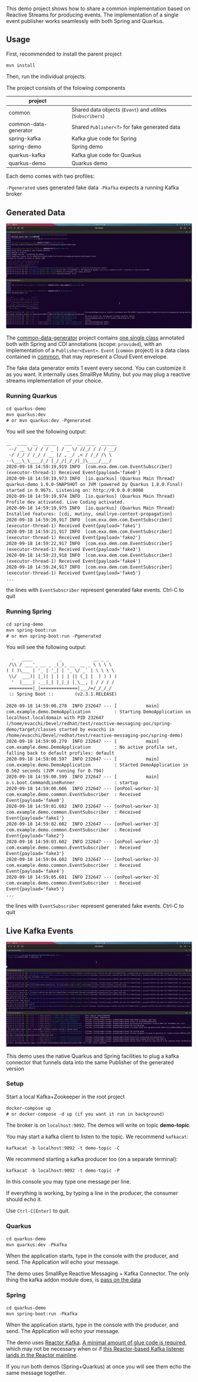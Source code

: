 This demo project shows how to share a common implementation based on Reactive 
Streams for producing events. The implementation of a single event publisher
works seamlessly with both Spring and Quarkus.

## Usage 

First, recommended to install the parent project

    mvn install
    
Then, run the individual projects.

The project consists of the folowing components

|      project          |                       |
|-----------------------|-----------------------|
| common                | Shared data objects (`Event`) and utilites (`Subscribers`)
| common-data-generator | Shared `Publisher<T>` for fake generated data
| spring-kafka          | Kafka glue code for Spring 
| spring-demo           | Spring demo
| quarkus-kafka         | Kafka glue code for Quarkus
| quarkus-demo          | Quarkus demo


Each demo comes with two profiles:

`-Pgenerated` uses generated fake data
`-Pkafka` expects a running Kafka broker


## Generated Data

![generated demo](imgs/generated.gif)

The [common-data-generator](common-data-generator) project
contains [one single class](common-data-generator/src/main/java/com/example/demo/common/data/Generator.java) 
annotated both with Spring and CDI annotations (scope: `provided`), with an 
implementation of a `Publisher<Event>`. 
`Event` (`common` project) is a data class contained in [common](common), that may represent
a Cloud Event envelope.

The fake data generator emits 1 event every second. You can customize it as you want.
It internally uses SmallRye Mutiny, but you may plug a reactive streams implementation of your choice.

### Running Quarkus

    cd quarkus-demo
    mvn quarkus:dev
    # or mvn quarkus:dev -Pgenerated 
             
You will see the following output:

```
__  ____  __  _____   ___  __ ____  ______ 
 --/ __ \/ / / / _ | / _ \/ //_/ / / / __/ 
 -/ /_/ / /_/ / __ |/ , _/ ,< / /_/ /\ \   
--\___\_\____/_/ |_/_/|_/_/|_|\____/___/   
2020-09-18 14:59:19,919 INFO  [com.exa.dem.com.EventSubscriber] (executor-thread-1) Received Event{payload='fake0'}
2020-09-18 14:59:19,973 INFO  [io.quarkus] (Quarkus Main Thread) quarkus-demo 1.0.0-SNAPSHOT on JVM (powered by Quarkus 1.8.0.Final) started in 0.967s. Listening on: http://0.0.0.0:8080
2020-09-18 14:59:19,974 INFO  [io.quarkus] (Quarkus Main Thread) Profile dev activated. Live Coding activated.
2020-09-18 14:59:19,975 INFO  [io.quarkus] (Quarkus Main Thread) Installed features: [cdi, mutiny, smallrye-context-propagation]
2020-09-18 14:59:20,917 INFO  [com.exa.dem.com.EventSubscriber] (executor-thread-1) Received Event{payload='fake1'}
2020-09-18 14:59:21,917 INFO  [com.exa.dem.com.EventSubscriber] (executor-thread-1) Received Event{payload='fake2'}
2020-09-18 14:59:22,917 INFO  [com.exa.dem.com.EventSubscriber] (executor-thread-1) Received Event{payload='fake3'}
2020-09-18 14:59:23,918 INFO  [com.exa.dem.com.EventSubscriber] (executor-thread-1) Received Event{payload='fake4'}
2020-09-18 14:59:24,917 INFO  [com.exa.dem.com.EventSubscriber] (executor-thread-1) Received Event{payload='fake5'}
...
```

the lines with `EventSubscriber` represent generated fake events. Ctrl-C to quit

### Running Spring

    cd spring-demo
    mvn spring-boot:run
    # or mvn spring-boot:run -Pgenerated 
    
You will see the following output:

```
  .   ____          _            __ _ _
 /\\ / ___'_ __ _ _(_)_ __  __ _ \ \ \ \
( ( )\___ | '_ | '_| | '_ \/ _` | \ \ \ \
 \\/  ___)| |_)| | | | | || (_| |  ) ) ) )
  '  |____| .__|_| |_|_| |_\__, | / / / /
 =========|_|==============|___/=/_/_/_/
 :: Spring Boot ::        (v2.3.1.RELEASE)

2020-09-18 14:59:00.278  INFO 232647 --- [           main] com.example.demo.DemoApplication         : Starting DemoApplication on localhost.localdomain with PID 232647 (/home/evacchi/Devel/redhat/test/reactive-messaging-poc/spring-demo/target/classes started by evacchi in /home/evacchi/Devel/redhat/test/reactive-messaging-poc/spring-demo)
2020-09-18 14:59:00.279  INFO 232647 --- [           main] com.example.demo.DemoApplication         : No active profile set, falling back to default profiles: default
2020-09-18 14:59:00.597  INFO 232647 --- [           main] com.example.demo.DemoApplication         : Started DemoApplication in 0.562 seconds (JVM running for 0.794)
2020-09-18 14:59:00.599  INFO 232647 --- [           main] o.s.boot.CommandLineRunner               : startup
2020-09-18 14:59:00.606  INFO 232647 --- [onPool-worker-3] com.example.demo.common.EventSubscriber  : Received Event{payload='fake0'}
2020-09-18 14:59:01.602  INFO 232647 --- [onPool-worker-3] com.example.demo.common.EventSubscriber  : Received Event{payload='fake1'}
2020-09-18 14:59:02.602  INFO 232647 --- [onPool-worker-3] com.example.demo.common.EventSubscriber  : Received Event{payload='fake2'}
2020-09-18 14:59:03.602  INFO 232647 --- [onPool-worker-3] com.example.demo.common.EventSubscriber  : Received Event{payload='fake3'}
2020-09-18 14:59:04.602  INFO 232647 --- [onPool-worker-3] com.example.demo.common.EventSubscriber  : Received Event{payload='fake4'}
2020-09-18 14:59:05.601  INFO 232647 --- [onPool-worker-3] com.example.demo.common.EventSubscriber  : Received Event{payload='fake5'}
...
```

the lines with `EventSubscriber` represent generated fake events. Ctrl-C to quit


## Live Kafka Events

![generated demo](imgs/kafka.gif)

This demo uses the native Quarkus and Spring facilities to plug a kafka 
connector that funnels data into the same Publisher of the generated version

### Setup

Start a local Kafka+Zookeeper in the root project

    docker-compose up 
    # or docker-compose -d up (if you want it run in background)
    
The broker is on `localhost:9092`. The demos will write on topic **demo-topic**.

You may start a kafka client to listen to the topic. We recommend `kafkacat`:

    kafkacat -b localhost:9092 -t demo-topic -C

We recommend starting a kafka producer too (on a separate terminal):
    
    kafkacat -b localhost:9092 -t demo-topic -P

In this console you may type one message per line. 

If everything is working, by typing a line in the producer, 
the consumer should echo it.

Use `Ctrl-C[Enter]` to quit.

### Quarkus

    cd quarkus-demo
    mvn quarkus:dev -Pkafka 
             
 When the application starts, type in the console with the producer, and send.
 The Application will echo your message.
 
The demo uses SmallRye Reactive Messaging + Kafka Connector. 
The only thing the kafka addon module does, is [pass on the data](quarkus-kafka/src/main/java/org/acme/EventConsumerFactory.java)
 
 
 ### Spring
 
    cd quarkus-demo
    mvn spring-boot:run -Pkafka 
             
 When the application starts, type in the console with the producer, and send.
 The Application will echo your message.

The demo uses [Reactor Kafka](https://projectreactor.io/docs/kafka/release/reference/#_reactive_api_for_kafka).
[A minimal amount of glue code is required](quarkus-kafka/src/main/java/org/acme/EventConsumerFactory.java), which
may not be necessary when or if
[this Reactor-based Kafka listener lands in the Reactor mainline](https://github.com/reactor/reactor-kafka/issues/100#issuecomment-502756802).
 
 If you run both demos (Spring+Quarkus) at once you will see them echo the same 
 message together.
 
 
 